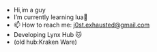 - Hi,im a guy
- I’m currently learning lua🌙
- 📫 How to reach me: j0st.exhausted@gmail.com
- Developing Lynx Hub 🐱
- (old hub:Kraken Ware)
<!---
Qxey/Qxey is a ✨ special ✨ repository because its `README.md` (this file) appears on your GitHub profile.
You can click the Preview link to take a look at your changes.
--->
